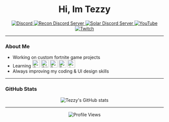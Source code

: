 <h1 align="center">Hi, Im Tezzy</h1>

<p align="center">
  <!-- Discord Profile -->
  <a href="https://discord.com/users/732275651385753753">
    <img src="https://img.shields.io/badge/Discord-7289DA?style=for-the-badge&logo=discord&logoColor=white" alt="Discord" />
  </a>

  <!-- Recon Discord Server -->
  <a href="https://discord.gg/p67BF77yr5">
    <img src="https://img.shields.io/badge/Recon-5865F2?style=for-the-badge&logo=discord&logoColor=white" alt="Recon Discord Server" />
  </a>

  <!-- Solar Discord Server -->
  <a href="https://discord.gg/solarr">
    <img src="https://img.shields.io/badge/Solar-5865F2?style=for-the-badge&logo=discord&logoColor=white" alt="Solar Discord Server" />
  </a>

  <!-- YouTube -->
  <a href="https://www.youtube.com/@TezzyFRAGZ">
    <img src="https://img.shields.io/badge/-YouTube-FF0000?style=for-the-badge&logo=youtube&logoColor=white" alt="YouTube" />
  </a>

  <!-- Twitch -->
  <a href="https://www.twitch.tv/itstezzybtw">
    <img src="https://img.shields.io/badge/-Twitch-9146FF?style=for-the-badge&logo=twitch&logoColor=white" alt="Twitch" />
  </a>

---

### About Me
- Working on custom fortnite game projects  
- Learning 
  <img src="https://img.shields.io/badge/-C++-00599C?style=for-the-badge&logo=c%2B%2B&logoColor=white" alt="C++ Logo" height="24" /> 
  <img src="https://img.shields.io/badge/-C%23-239120?style=for-the-badge&logo=c-sharp&logoColor=white" alt="C# Logo" height="24" />
  <img src="https://img.shields.io/badge/-Rust-000000?style=for-the-badge&logo=rust&logoColor=white" alt="Rust Logo" height="24" />
  <img src="https://img.shields.io/badge/-Tauri-5C7AEA?style=for-the-badge&logo=tauri&logoColor=white" alt="Tauri Logo" height="24" />
  <img src="https://img.shields.io/badge/-JavaScript-f5de49?style=for-the-badge&logo=tauri&logoColor=white" alt="Js Logo" height="24" />
- Always improving my coding & UI design skills   

---

### GitHub Stats
<p align="center">
  <img src="https://github-readme-stats.vercel.app/api?username=tezzyBTW&show_icons=true&theme=tokyonight&hide_border=true" alt="Tezzy's GitHub stats" />
</p>

---

<p align="center">
  <!-- Profile Views -->
  <img src="https://komarev.com/ghpvc/?username=tezzyBTW&label=Profile%20Views&color=blueviolet&style=for-the-badge" alt="Profile Views" />
</p>
